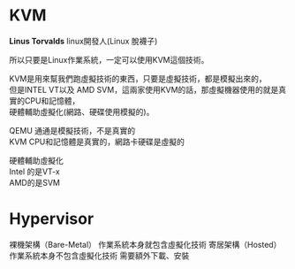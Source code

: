 **KVM**
==
**Linus Torvalds** linux開發人(Linux 脫襪子)  

所以只要是Linux作業系統，一定可以使用KVM這個技術。  

KVM是用來幫我們跑虛擬技術的東西，只要是虛擬技術，都是模擬出來的，  
但是INTEL VT以及 AMD SVM，這兩家使用KVM的話，那虛擬機器使用的就是真實的CPU和記憶體，  
硬體輔助虛擬化(網路、硬碟使用模擬的)。  

QEMU 通通是模擬技術，不是真實的  
KVM CPU和記憶體是真實的，網路卡硬碟是虛擬的  

硬體輔助虛擬化  
Intel 的是VT-x  
AMD的是SVM  

**Hypervisor**
==
裸機架構（Bare-Metal）
作業系統本身就包含虛擬化技術
寄居架構（Hosted）
作業系統本身不包含虛擬化技術
需要額外下載、安裝
